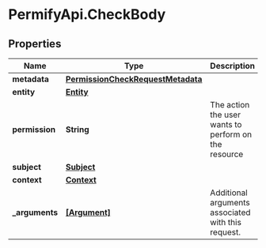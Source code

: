 # PermifyApi.CheckBody

## Properties

Name | Type | Description | Notes
------------ | ------------- | ------------- | -------------
**metadata** | [**PermissionCheckRequestMetadata**](PermissionCheckRequestMetadata.md) |  | [optional] 
**entity** | [**Entity**](Entity.md) |  | [optional] 
**permission** | **String** | The action the user wants to perform on the resource | [optional] 
**subject** | [**Subject**](Subject.md) |  | [optional] 
**context** | [**Context**](Context.md) |  | [optional] 
**_arguments** | [**[Argument]**](Argument.md) | Additional arguments associated with this request. | [optional] 



